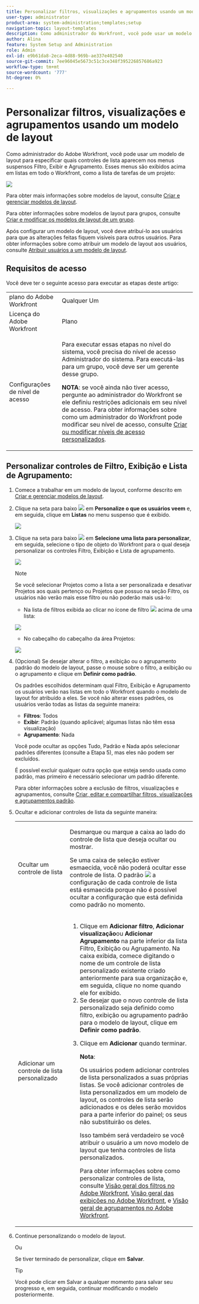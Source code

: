 ```yaml
---
title: Personalizar filtros, visualizações e agrupamentos usando um modelo de layout
user-type: administrator
product-area: system-administration;templates;setup
navigation-topic: layout-templates
description: Como administrador do Workfront, você pode usar um modelo de layout para especificar quais controles de lista aparecem nos menus suspensos Filtro, Exibir e Agrupamento. Esses menus são exibidos acima em listas em todo o Workfront, como a lista de tarefas de um projeto.
author: Alina
feature: System Setup and Administration
role: Admin
exl-id: e9b61da8-2eca-4d88-969b-ae337e402540
source-git-commit: 7ee96045e5673c51c3ce348f395226857686a923
workflow-type: tm+mt
source-wordcount: '777'
ht-degree: 0%

---
```


# Personalizar filtros, visualizações e agrupamentos usando um modelo de layout

Como administrador do Adobe Workfront, você pode usar um modelo de layout para especificar quais controles de lista aparecem nos menus suspensos Filtro, Exibir e Agrupamento. Esses menus são exibidos acima em listas em todo o Workfront, como a lista de tarefas de um projeto:

![](assets/filter-view-grouping-layout-templates.png)

Para obter mais informações sobre modelos de layout, consulte [Criar e gerenciar modelos de layout](../../../administration-and-setup/customize-workfront/use-layout-templates/create-and-manage-layout-templates.md).

Para obter informações sobre modelos de layout para grupos, consulte [Criar e modificar os modelos de layout de um grupo](../../../administration-and-setup/manage-groups/work-with-group-objects/create-and-modify-a-groups-layout-templates.md).

Após configurar um modelo de layout, você deve atribuí-lo aos usuários para que as alterações feitas fiquem visíveis para outros usuários. Para obter informações sobre como atribuir um modelo de layout aos usuários, consulte [Atribuir usuários a um modelo de layout](../use-layout-templates/assign-users-to-layout-template.md).

## Requisitos de acesso

Você deve ter o seguinte acesso para executar as etapas deste artigo:

<table style="table-layout:auto"> 
 <col> 
 <col> 
 <tbody> 
  <tr> 
   <td role="rowheader">plano do Adobe Workfront</td> 
   <td>Qualquer Um</td> 
  </tr> 
  <tr> 
   <td role="rowheader">Licença do Adobe Workfront</td> 
   <td>Plano</td> 
  </tr> 
  <tr> 
   <td role="rowheader">Configurações de nível de acesso</td> 
   <td> <p>Para executar essas etapas no nível do sistema, você precisa do nível de acesso Administrador do sistema.
Para executá-las para um grupo, você deve ser um gerente desse grupo.</p> <p><b>NOTA</b>: se você ainda não tiver acesso, pergunte ao administrador do Workfront se ele definiu restrições adicionais em seu nível de acesso. Para obter informações sobre como um administrador do Workfront pode modificar seu nível de acesso, consulte <a href="../../../administration-and-setup/add-users/configure-and-grant-access/create-modify-access-levels.md" class="MCXref xref">Criar ou modificar níveis de acesso personalizados</a>.</p> </td> 
  </tr> 
 </tbody> 
</table>

## Personalizar controles de Filtro, Exibição e Lista de Agrupamento:

1. Comece a trabalhar em um modelo de layout, conforme descrito em [Criar e gerenciar modelos de layout](../../../administration-and-setup/customize-workfront/use-layout-templates/create-and-manage-layout-templates.md).
1. Clique na seta para baixo ![](assets/down-arrow-blue.png) em **Personalize o que os usuários veem** e, em seguida, clique em **Listas** no menu suspenso que é exibido.

   ![](assets/customize-what-users-see-dropdown-on-pg-adobe-branding.png)

1. Clique na seta para baixo ![](assets/down-arrow-blue.png) em **Selecione uma lista para personalizar**, em seguida, selecione o tipo de objeto do Workfront para o qual deseja personalizar os controles Filtro, Exibição e Lista de agrupamento.

   ![](assets/select-a-list-to-customize-menu-on-pg-adobe-branding.png)

   >[!NOTE]
   >
   >Se você selecionar Projetos como a lista a ser personalizada e desativar Projetos aos quais pertenço ou Projetos que possuo na seção Filtro, os usuários não verão mais esse filtro ou não poderão mais usá-lo:
   >
   >* Na lista de filtros exibida ao clicar no ícone de filtro ![](assets/filter-nwepng.png) acima de uma lista:
   >   
   >  ![](assets/disable-filters-projects-im-on-or-own.png)
   >   
   >* No cabeçalho do cabeçalho da área Projetos:
   >   
   >  ![](assets/disable-filter-pills.png)

1. (Opcional) Se desejar alterar o filtro, a exibição ou o agrupamento padrão do modelo de layout, passe o mouse sobre o filtro, a exibição ou o agrupamento e clique em **Definir como padrão**.

   Os padrões escolhidos determinam qual Filtro, Exibição e Agrupamento os usuários verão nas listas em todo o Workfront quando o modelo de layout for atribuído a eles. Se você não alterar esses padrões, os usuários verão todas as listas da seguinte maneira:

   * **Filtros**: Todos
   * **Exibir**: Padrão (quando aplicável; algumas listas não têm essa visualização)
   * **Agrupamento**: Nada

   Você pode ocultar as opções Tudo, Padrão e Nada após selecionar padrões diferentes (consulte a Etapa 5), mas eles não podem ser excluídos.

   É possível excluir qualquer outra opção que esteja sendo usada como padrão, mas primeiro é necessário selecionar um padrão diferente.

   Para obter informações sobre a exclusão de filtros, visualizações e agrupamentos, consulte [Criar, editar e compartilhar filtros, visualizações e agrupamentos padrão](../../../administration-and-setup/set-up-workfront/configure-system-defaults/create-and-share-default-fvgs.md).

1. Ocultar e adicionar controles de lista da seguinte maneira:

   <table style="table-layout:auto"> 
    <col> 
    <col> 
    <tbody> 
     <tr> 
      <td role="rowheader">Ocultar um controle de lista</td> 
      <td> <p>Desmarque ou marque a caixa ao lado do controle de lista que deseja ocultar ou mostrar.</p> <p>Se uma caixa de seleção estiver esmaecida, você não poderá ocultar esse controle de lista. O padrão <img src="assets/default-pill.png"> a configuração de cada controle de lista está esmaecida porque não é possível ocultar a configuração que está definida como padrão no momento.</p> </td> 
     </tr> 
     <tr> 
      <td role="rowheader">Adicionar um controle de lista personalizado</td> 
      <td> <p> 
        <ol> 
         <li value="1"> Clique em <strong>Adicionar filtro</strong>, <strong>Adicionar visualização</strong>ou <strong>Adicionar Agrupamento</strong> na parte inferior da lista Filtro, Exibição ou Agrupamento. Na caixa exibida, comece digitando o nome de um controle de lista personalizado existente criado anteriormente para sua organização e, em seguida, clique no nome quando ele for exibido.</li> 
         <li value="2"> Se desejar que o novo controle de lista personalizado seja definido como filtro, exibição ou agrupamento padrão para o modelo de layout, clique em <strong>Definir como padrão</strong>. </li> 
         <li value="3"> <p>Clique em <strong>Adicionar</strong> quando terminar.</p> <p><b>Nota</b>: <p>Os usuários podem adicionar controles de lista personalizados a suas próprias listas. Se você adicionar controles de lista personalizados em um modelo de layout, os controles de lista serão adicionados e os deles serão movidos para a parte inferior do painel; os seus não substituirão os deles.</p> <p>Isso também será verdadeiro se você atribuir o usuário a um novo modelo de layout que tenha controles de lista personalizados. </p> <p>Para obter informações sobre como personalizar controles de lista, consulte <a href="../../../reports-and-dashboards/reports/reporting-elements/filters-overview.md" class="MCXref xref">Visão geral dos filtros no Adobe Workfront</a>, <a href="../../../reports-and-dashboards/reports/reporting-elements/views-overview.md" class="MCXref xref">Visão geral das exibições no Adobe Workfront</a>, e <a href="../../../reports-and-dashboards/reports/reporting-elements/groupings-overview.md" class="MCXref xref">Visão geral de agrupamentos no Adobe Workfront</a>.</p> </p> </li> 
        </ol> </p> </td> 
     </tr> 
    </tbody> 
   </table>

1. Continue personalizando o modelo de layout.

   Ou

   Se tiver terminado de personalizar, clique em **Salvar**.

   >[!TIP]
   >
   >Você pode clicar em Salvar a qualquer momento para salvar seu progresso e, em seguida, continuar modificando o modelo posteriormente.
